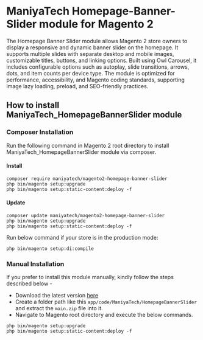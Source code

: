 # ManiyaTech Homepage-Banner-Slider module for Magento 2

The Homepage Banner Slider module allows Magento 2 store owners to display a responsive and dynamic banner slider on the homepage. It supports multiple slides with separate desktop and mobile images, customizable titles, buttons, and linking options. Built using Owl Carousel, it includes configurable options such as autoplay, slide transitions, arrows, dots, and item counts per device type. The module is optimized for performance, accessibility, and Magento coding standards, supporting image lazy loading, preload, and SEO-friendly practices.

## How to install ManiyaTech_HomepageBannerSlider module

### Composer Installation

Run the following command in Magento 2 root directory to install ManiyaTech_HomepageBannerSlider module via composer.

#### Install

```
composer require maniyatech/magento2-homepage-banner-slider
php bin/magento setup:upgrade
php bin/magento setup:static-content:deploy -f
```

#### Update

```
composer update maniyatech/magento2-homepage-banner-slider
php bin/magento setup:upgrade
php bin/magento setup:static-content:deploy -f
```

Run below command if your store is in the production mode:

```
php bin/magento setup:di:compile
```

### Manual Installation

If you prefer to install this module manually, kindly follow the steps described below - 

- Download the latest version [here](https://github.com/maniyatech/magento-2-homepage-banner-slider/archive/refs/heads/main.zip) 
- Create a folder path like this `app/code/ManiyaTech/HomepageBannerSlider` and extract the `main.zip` file into it.
- Navigate to Magento root directory and execute the below commands.

```
php bin/magento setup:upgrade
php bin/magento setup:static-content:deploy -f
```
